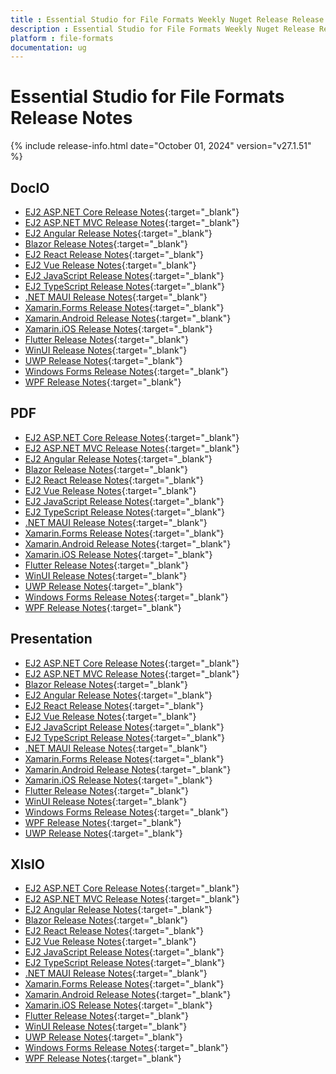 ```yaml
---
title : Essential Studio for File Formats Weekly Nuget Release Release Notes  
description : Essential Studio for File Formats Weekly Nuget Release Release Notes  
platform : file-formats
documentation: ug
---
```


# Essential Studio for File Formats  Release Notes  

{% include release-info.html date="October 01, 2024" version="v27.1.51" %} 




## DocIO

* [EJ2 ASP.NET Core Release Notes](https://ej2.syncfusion.com/aspnetcore/documentation/release-notes/27.1.51#docio){:target="_blank"}
* [EJ2 ASP.NET MVC Release Notes](https://ej2.syncfusion.com/aspnetmvc/documentation/release-notes/27.1.51#docio){:target="_blank"}
* [EJ2 Angular Release Notes](https://ej2.syncfusion.com/angular/documentation/release-notes/27.1.51#docio){:target="_blank"}
* [Blazor Release Notes](https://blazor.syncfusion.com/documentation/release-notes/27.1.51#docio){:target="_blank"}
* [EJ2 React Release Notes](https://ej2.syncfusion.com/react/documentation/release-notes/27.1.51#docio){:target="_blank"}
* [EJ2 Vue  Release Notes](https://ej2.syncfusion.com/vue/documentation/release-notes/27.1.51#docio){:target="_blank"}
* [EJ2 JavaScript Release Notes](https://ej2.syncfusion.com/javascript/documentation/release-notes/27.1.51#docio){:target="_blank"}
* [EJ2 TypeScript Release Notes](https://ej2.syncfusion.com/documentation/release-notes/27.1.51#docio){:target="_blank"}
* [.NET MAUI Release Notes](/maui/release-notes/v27.1.51#docio){:target="_blank"}
* [Xamarin.Forms Release Notes](/xamarin/release-notes/v27.1.51#docio){:target="_blank"}
* [Xamarin.Android Release Notes](/xamarin-android/release-notes/v27.1.51#docio){:target="_blank"}
* [Xamarin.iOS Release Notes](/xamarin-ios/release-notes/v27.1.51#docio){:target="_blank"}
* [Flutter Release Notes](/flutter/release-notes/v27.1.51#docio){:target="_blank"}
* [WinUI Release Notes](/winui/release-notes/v27.1.51#docio){:target="_blank"}
* [UWP Release Notes](/uwp/release-notes/v27.1.51#docio){:target="_blank"}
* [Windows Forms Release Notes](/windowsforms/release-notes/v27.1.51#docio){:target="_blank"}
* [WPF Release Notes](/wpf/release-notes/v27.1.51#docio){:target="_blank"}



## PDF

* [EJ2 ASP.NET Core Release Notes](https://ej2.syncfusion.com/aspnetcore/documentation/release-notes/27.1.51#pdf){:target="_blank"}
* [EJ2 ASP.NET MVC Release Notes](https://ej2.syncfusion.com/aspnetmvc/documentation/release-notes/27.1.51#pdf){:target="_blank"}
* [EJ2 Angular Release Notes](https://ej2.syncfusion.com/angular/documentation/release-notes/27.1.51#pdf){:target="_blank"}
* [Blazor Release Notes](https://blazor.syncfusion.com/documentation/release-notes/27.1.51#pdf){:target="_blank"}
* [EJ2 React Release Notes](https://ej2.syncfusion.com/react/documentation/release-notes/27.1.51#pdf){:target="_blank"}
* [EJ2 Vue  Release Notes](https://ej2.syncfusion.com/vue/documentation/release-notes/27.1.51#pdf){:target="_blank"}
* [EJ2 JavaScript Release Notes](https://ej2.syncfusion.com/javascript/documentation/release-notes/27.1.51#pdf){:target="_blank"}
* [EJ2 TypeScript Release Notes](https://ej2.syncfusion.com/documentation/release-notes/27.1.51#pdf){:target="_blank"}
* [.NET MAUI Release Notes](/maui/release-notes/v27.1.51#pdf){:target="_blank"}
* [Xamarin.Forms Release Notes](/xamarin/release-notes/v27.1.51#pdf){:target="_blank"}
* [Xamarin.Android Release Notes](/xamarin-android/release-notes/v27.1.51#pdf){:target="_blank"}
* [Xamarin.iOS Release Notes](/xamarin-ios/release-notes/v27.1.51#pdf){:target="_blank"}
* [Flutter Release Notes](/flutter/release-notes/v27.1.51#pdf){:target="_blank"}
* [WinUI Release Notes](/winui/release-notes/v27.1.51#pdf){:target="_blank"}
* [UWP Release Notes](/uwp/release-notes/v27.1.51#pdf){:target="_blank"}
* [Windows Forms Release Notes](/windowsforms/release-notes/v27.1.51#pdf){:target="_blank"}
* [WPF Release Notes](/wpf/release-notes/v27.1.51#pdf){:target="_blank"}


## Presentation

* [EJ2 ASP.NET Core Release Notes](https://ej2.syncfusion.com/aspnetcore/documentation/release-notes/27.1.51#presentation){:target="_blank"}
* [EJ2 ASP.NET MVC Release Notes](https://ej2.syncfusion.com/aspnetmvc/documentation/release-notes/27.1.51#presentation){:target="_blank"}
* [Blazor Release Notes](https://blazor.syncfusion.com/documentation/release-notes/27.1.51#presentation){:target="_blank"}
* [EJ2 Angular Release Notes](https://ej2.syncfusion.com/angular/documentation/release-notes/27.1.51#presentation){:target="_blank"}
* [EJ2 React Release Notes](https://ej2.syncfusion.com/react/documentation/release-notes/27.1.51#presentation){:target="_blank"}
* [EJ2 Vue  Release Notes](https://ej2.syncfusion.com/vue/documentation/release-notes/27.1.51#presentation){:target="_blank"}
* [EJ2 JavaScript Release Notes](https://ej2.syncfusion.com/javascript/documentation/release-notes/27.1.51#presentation){:target="_blank"}
* [EJ2 TypeScript Release Notes](https://ej2.syncfusion.com/documentation/release-notes/27.1.51#presentation){:target="_blank"}
* [.NET MAUI Release Notes](/maui/release-notes/v27.1.51#presentation){:target="_blank"}
* [Xamarin.Forms Release Notes](/xamarin/release-notes/v27.1.51#presentation){:target="_blank"}
* [Xamarin.Android Release Notes](/xamarin-android/release-notes/v27.1.51#presentation){:target="_blank"}
* [Xamarin.iOS Release Notes](/xamarin-ios/release-notes/v27.1.51#presentation){:target="_blank"}
* [Flutter Release Notes](/flutter/release-notes/v27.1.51#presentation){:target="_blank"}
* [WinUI Release Notes](/winui/release-notes/v27.1.51#presentation){:target="_blank"}
* [Windows Forms Release Notes](/windowsforms/release-notes/v27.1.51#presentation){:target="_blank"}
* [WPF Release Notes](/wpf/release-notes/v27.1.51#presentation){:target="_blank"}
* [UWP Release Notes](/uwp/release-notes/v27.1.51#presentation){:target="_blank"}



## XlsIO

* [EJ2 ASP.NET Core Release Notes](https://ej2.syncfusion.com/aspnetcore/documentation/release-notes/27.1.51#xlsio){:target="_blank"}
* [EJ2 ASP.NET MVC Release Notes](https://ej2.syncfusion.com/aspnetmvc/documentation/release-notes/27.1.51#xlsio){:target="_blank"}
* [EJ2 Angular Release Notes](https://ej2.syncfusion.com/angular/documentation/release-notes/27.1.51#xlsio){:target="_blank"}
* [Blazor Release Notes](https://blazor.syncfusion.com/documentation/release-notes/27.1.51#xlsio){:target="_blank"}
* [EJ2 React Release Notes](https://ej2.syncfusion.com/react/documentation/release-notes/27.1.51#xlsio){:target="_blank"}
* [EJ2 Vue  Release Notes](https://ej2.syncfusion.com/vue/documentation/release-notes/27.1.51#xlsio){:target="_blank"}
* [EJ2 JavaScript Release Notes](https://ej2.syncfusion.com/javascript/documentation/release-notes/27.1.51#xlsio){:target="_blank"}
* [EJ2 TypeScript Release Notes](https://ej2.syncfusion.com/documentation/release-notes/27.1.51#xlsio){:target="_blank"}
* [.NET MAUI Release Notes](/maui/release-notes/v27.1.51#xlsio){:target="_blank"}
* [Xamarin.Forms Release Notes](/xamarin/release-notes/v27.1.51#xlsio){:target="_blank"}
* [Xamarin.Android Release Notes](/xamarin-android/release-notes/v27.1.51#xlsio){:target="_blank"}
* [Xamarin.iOS Release Notes](/xamarin-ios/release-notes/v27.1.51#xlsio){:target="_blank"}
* [Flutter Release Notes](/flutter/release-notes/v27.1.51#xlsio){:target="_blank"}
* [WinUI Release Notes](/winui/release-notes/v27.1.51#xlsio){:target="_blank"}
* [UWP Release Notes](/uwp/release-notes/v27.1.51#xlsio){:target="_blank"}
* [Windows Forms Release Notes](/windowsforms/release-notes/v27.1.51#xlsio){:target="_blank"}
* [WPF Release Notes](/wpf/release-notes/v27.1.51#xlsio){:target="_blank"}


